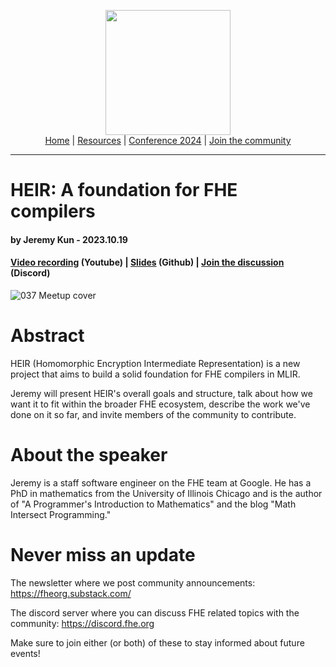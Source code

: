 <!-- Main header navigation -->
<p align="center">
  <img width="200" src="https://user-images.githubusercontent.com/5758427/180978488-db825482-5a58-4c7c-9589-c494a6f0be04.png"><br/>
  <a href="https://fhe-org.github.io">Home</a> | <a href="https://fhe-org.github.io/resources">Resources</a> | <a href="https://fhe-org.github.io/conferences/conference-2024/">Conference 2024</a> | <a href="https://fhe-org.github.io/community">Join the community</a>
</p>
<hr/>
<!-- /Main header navigation -->


# HEIR: A foundation for FHE compilers
#### by Jeremy Kun - 2023.10.19 
#### <a href="https://www.youtube.com/watch?v=kqDFdKUTNA4&list=PLnbmMskCVh1chnSM8Jjy6Nk3IH6fpn7MM&index=1">Video recording</a> (Youtube) | <a href="https://github.com/FHE-org/fhe-org.github.io/files/13048009/037.HEIR.A.foundation.for.FHE.compilers.FHE.org.talk.pdf">Slides</a> (Github) | <a href="https://discord.fhe.org">Join the discussion</a> (Discord)

![037 Meetup cover](https://github.com/FHE-org/fhe-org.github.io/assets/37557436/0c67fc02-ffbd-46fc-86b6-95a67f60f449)

# Abstract

HEIR (Homomorphic Encryption Intermediate Representation) is a new project that aims to build a solid foundation for FHE compilers in MLIR.

Jeremy will present HEIR's overall goals and structure, talk about how we want it to fit within the broader FHE ecosystem, describe the work we've done on it so far, and invite members of the community to contribute.

# About the speaker

Jeremy is a staff software engineer on the FHE team at Google. He has a PhD in mathematics from the University of Illinois Chicago and is the author of "A Programmer's Introduction to Mathematics" and the blog "Math Intersect Programming."

# Never miss an update

The newsletter where we post community announcements: https://fheorg.substack.com/

The discord server where you can discuss FHE related topics with the community: https://discord.fhe.org

Make sure to join either (or both) of these to stay informed about future events!
